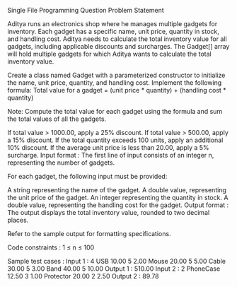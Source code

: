 Single File Programming Question
Problem Statement



Aditya runs an electronics shop where he manages multiple gadgets for inventory. Each gadget has a specific name, unit price, quantity in stock, and handling cost. Aditya needs to calculate the total inventory value for all gadgets, including applicable discounts and surcharges. The Gadget[] array will hold multiple gadgets for which Aditya wants to calculate the total inventory value.



Create a class named Gadget with a parameterized constructor to initialize the name, unit price, quantity, and handling cost. Implement the following formula: Total value for a gadget = (unit price * quantity) + (handling cost * quantity)



Note: Compute the total value for each gadget using the formula and sum the total values of all the gadgets.

 

If total value > 1000.00, apply a 25% discount.
If total value > 500.00, apply a 15% discount.
If the total quantity exceeds 100 units, apply an additional 10% discount.
If the average unit price is less than 20.00, apply a 5% surcharge.
Input format :
The first line of input consists of an integer n, representing the number of gadgets.

For each gadget, the following input must be provided:

A string representing the name of the gadget.
A double value, representing the unit price of the gadget.
An integer representing the quantity in stock.
A double value, representing the handling cost for the gadget.
Output format :
The output displays the total inventory value, rounded to two decimal places.



Refer to the sample output for formatting specifications.

Code constraints :
1 ≤ n ≤ 100

Sample test cases :
Input 1 :
4
USB
10.00
5
2.00
Mouse
20.00
5
5.00
Cable
30.00
5
3.00
Band
40.00
5
10.00
Output 1 :
510.00
Input 2 :
2
PhoneCase
12.50
3
1.00
Protector
20.00
2
2.50
Output 2 :
89.78